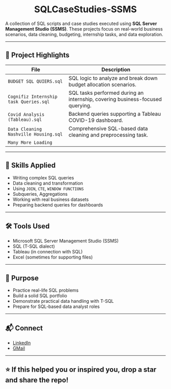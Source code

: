 <h1 align="center">SQLCaseStudies-SSMS</h1>

A collection of SQL scripts and case studies executed using **SQL Server Management Studio (SSMS)**. These projects focus on real-world business scenarios, data cleaning, budgeting, internship tasks, and data exploration.

---

## 📂 Project Highlights

| File | Description |
|------|-------------|
| `BUDGET SQL QUIERS.sql` | SQL logic to analyze and break down budget allocation scenarios. |
| `Cognifiz Internship task Queries.sql` | SQL tasks performed during an internship, covering business-focused querying. |
| `Covid Analysis (Tableau).sql` | Backend queries supporting a Tableau COVID-19 dashboard. |
| `Data Cleaning Nashville Housing.sql` | Comprehensive SQL-based data cleaning and preprocessing task. |
| `Many More Loading`|

---

## 🧠 Skills Applied

- Writing complex SQL queries
- Data cleaning and transformation
- Using `JOIN`, `CTE`, `WINDOW FUNCTIONS`
- Subqueries, Aggregations
- Working with real business datasets
- Preparing backend queries for dashboards

---

## 🛠 Tools Used

- Microsoft SQL Server Management Studio (SSMS)
- SQL (T-SQL dialect)
- Tableau (in connection with SQL)
- Excel (sometimes for supporting files)

---

## 🎯 Purpose

- Practice real-life SQL problems
- Build a solid SQL portfolio
- Demonstrate practical data handling with T-SQL
- Prepare for SQL-based data analyst roles

---

## 📬 Connect

- [LinkedIn](https://www.linkedin.com/in/yourprofile)
- [GMail](devg7898@gmailcom)

---

## ⭐️ If this helped you or inspired you, drop a star and share the repo!
